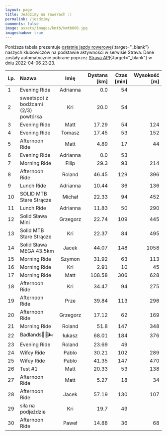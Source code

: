 ```yaml
---
layout: page
title: Jeździmy na rowerach :)
permalink: /jezdzimy
comments: false
image: assets/images/kmtb/kmtb008.jpg
imageshadow: true
---
```


Poniższa tabela prezentuje [ostatnie jazdy rowerowe](https://www.strava.com/clubs/336381){:target="_blank"} naszych klubowiczów na podstawie aktywności w serwisie Strava. Dane zostały automatycznie pobrane poprzez [Strava API](https://developers.strava.com/docs/reference/#api-Clubs-getClubActivitiesById){:target="_blank"} w dniu 2022-04-06 23:23.

Lp. | Nazwa | Imię | Dystans [km] | Czas [min] | Wysokość [m]
:--- | :--- | :---: | ---: | ---: | ---:
1|Evening Ride|Adrianna|0.0|54|
2|sweetspot z bodźcami (2/3)  powtórka|Kri|20.0|54|
3|Evening Ride|Matt|17.29|54|124
4|Evening Ride|Tomasz|17.45|53|152
5|Afternoon Ride|Matt|4.89|17|44
6|Evening Ride|Adrianna|0.0|53|
7|Morning Ride|Filip|29.3|93|214
8|Afternoon Ride|Roland|46.45|129|396
9|Lunch Ride|Adrianna|10.44|36|136
10|SOLID MTB Stare Strącze |Michał|22.33|94|452
11|Lunch Ride|Adrianna|11.83|50|290
12|Solid Sława Mini|Grzegorz|22.74|109|445
13|Solid MTB Stare Strącze |Kri|22.37|84|495
14|Solid Sława MEGA 43.5km|Jacek|44.07|148|1058
15|Morning Ride|Szymon|31.92|63|113
16|Morning Ride|Kri|2.91|10|45
17|Morning Ride|Matt|108.58|306|628
18|Afternoon Ride|Kri|34.47|94|275
19|Afternoon Ride|Prze|39.84|113|296
20|Afternoon Ride|Grzegorz|17.12|62|169
21|Morning Ride|Roland|51.8|147|348
22|Badlands💪🤠🌬|łukasz|68.01|184|376
23|Evening Ride|Roland|23.69|49|
24|Wifey Ride|Pablo|30.21|102|289
25|Wifey Ride|Pablo|41.35|147|470
26|Test #1|Matt|20.33|53|138
27|Afternoon Ride|Matt|5.27|18|34
28|Afternoon Ride|Jacek|57.19|130|107
29|siła na podjeździe|Kri|19.7|49|
30|Afternoon Ride|Paweł|14.88|36|68
